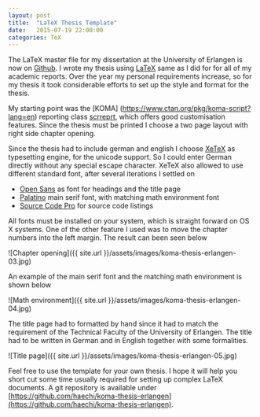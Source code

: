 ```yaml
---
layout: post
title:  "LaTeX Thesis Template"
date:   2015-07-19 22:00:00
categories: TeX
---
```


The LaTeX master file for my dissertation at the University of Erlangen is now on [Github](https://github.com/haechi/koma-thesis-erlangen). I wrote my thesis using [LaTeX](https://en.wikipedia.org/wiki/LaTeX) same as I did for for all of my academic reports. Over the year my personal requirements increase, so for my thesis it took considerable efforts to set up the style and format for the thesis. 

My starting point was the [KOMA] (https://www.ctan.org/pkg/koma-script?lang=en) reporting class [scrreprt](https://www.ctan.org/pkg/scrreprt?lang=en), which offers good customisation features. Since the thesis must be printed I choose a two page layout with right side chapter opening. 

Since the thesis had to include german and english I choose [XeTeX](https://en.wikipedia.org/wiki/XeTeX) as typesetting engine, for the unicode support. So I could enter German directly without any special escape character. XeTeX also allowed to use different standard font, after several iterations I settled on

* [Open Sans](https://en.wikipedia.org/wiki/Open_Sans) as font for headings and the title page
* [Palatino](https://en.wikipedia.org/wiki/Palatino) main serif font, with matching math environment font
* [Source Code Pro](https://github.com/adobe-fonts/source-code-pro) for source code listings

All fonts must be installed on your system, which is straight forward on OS X systems. One of the other feature I used was to move the chapter numbers into the left margin. The result can been seen below

![Chapter opening]({{ site.url }}/assets/images/koma-thesis-erlangen-03.jpg)

An example of the  main serif font and the matching math environment is shown below

![Math environment]({{ site.url }}/assets/images/koma-thesis-erlangen-04.jpg)

The title page had to formatted by hand since it had to match the requirement of the Technical Faculty of the University of Erlangen. The title had to be written in German and in English together with some formalities. 

 ![Title page]({{ site.url }}/assets/images/koma-thesis-erlangen-05.jpg)

Feel free to use the template for your own thesis. I hope it will help you short cut some time usually required for setting up complex LaTeX documents.  A git repository is available under  [https://github.com/haechi/koma-thesis-erlangen](https://github.com/haechi/koma-thesis-erlangen).

